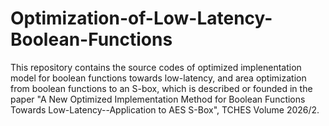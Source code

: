 # Optimization-of-Low-Latency-Boolean-Functions
This repository contains the source codes of optimized implenentation model for boolean functions towards low-latency, and area optimization from boolean functions to an S-box, which is described or founded in the paper "A New Optimized Implementation Method for Boolean Functions Towards Low-Latency--Application to AES S-Box", TCHES Volume 2026/2.

